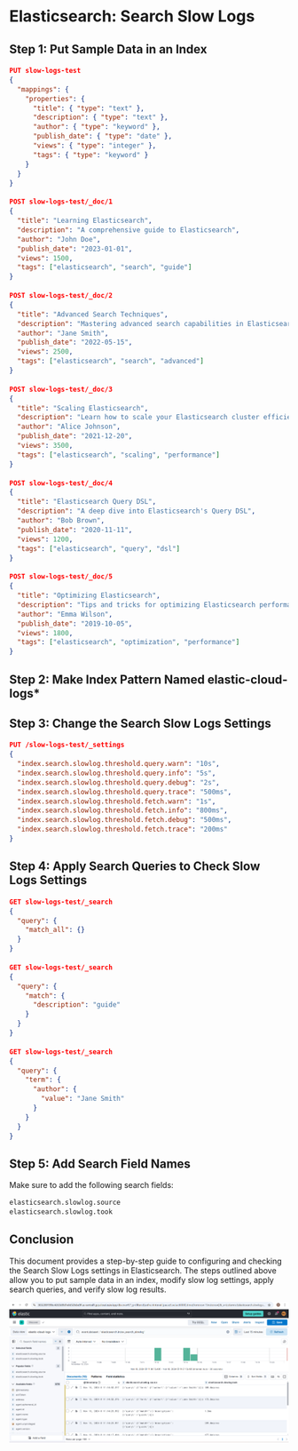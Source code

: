 # Elasticsearch: Search Slow Logs

## Step 1: Put Sample Data in an Index

```json
PUT slow-logs-test
{
  "mappings": {
    "properties": {
      "title": { "type": "text" },
      "description": { "type": "text" },
      "author": { "type": "keyword" },
      "publish_date": { "type": "date" },
      "views": { "type": "integer" },
      "tags": { "type": "keyword" }
    }
  }
}

POST slow-logs-test/_doc/1
{
  "title": "Learning Elasticsearch",
  "description": "A comprehensive guide to Elasticsearch",
  "author": "John Doe",
  "publish_date": "2023-01-01",
  "views": 1500,
  "tags": ["elasticsearch", "search", "guide"]
}

POST slow-logs-test/_doc/2
{
  "title": "Advanced Search Techniques",
  "description": "Mastering advanced search capabilities in Elasticsearch",
  "author": "Jane Smith",
  "publish_date": "2022-05-15",
  "views": 2500,
  "tags": ["elasticsearch", "search", "advanced"]
}

POST slow-logs-test/_doc/3
{
  "title": "Scaling Elasticsearch",
  "description": "Learn how to scale your Elasticsearch cluster efficiently",
  "author": "Alice Johnson",
  "publish_date": "2021-12-20",
  "views": 3500,
  "tags": ["elasticsearch", "scaling", "performance"]
}

POST slow-logs-test/_doc/4
{
  "title": "Elasticsearch Query DSL",
  "description": "A deep dive into Elasticsearch's Query DSL",
  "author": "Bob Brown",
  "publish_date": "2020-11-11",
  "views": 1200,
  "tags": ["elasticsearch", "query", "dsl"]
}

POST slow-logs-test/_doc/5
{
  "title": "Optimizing Elasticsearch",
  "description": "Tips and tricks for optimizing Elasticsearch performance",
  "author": "Emma Wilson",
  "publish_date": "2019-10-05",
  "views": 1800,
  "tags": ["elasticsearch", "optimization", "performance"]
}

```
## Step 2: Make Index Pattern Named elastic-cloud-logs*

## Step 3: Change the Search Slow Logs Settings

```json
PUT /slow-logs-test/_settings
{
  "index.search.slowlog.threshold.query.warn": "10s",
  "index.search.slowlog.threshold.query.info": "5s",
  "index.search.slowlog.threshold.query.debug": "2s",
  "index.search.slowlog.threshold.query.trace": "500ms",
  "index.search.slowlog.threshold.fetch.warn": "1s",
  "index.search.slowlog.threshold.fetch.info": "800ms",
  "index.search.slowlog.threshold.fetch.debug": "500ms",
  "index.search.slowlog.threshold.fetch.trace": "200ms"
}
```
## Step 4: Apply Search Queries to Check Slow Logs Settings
```json
GET slow-logs-test/_search
{
  "query": {
    "match_all": {}
  }
}

GET slow-logs-test/_search
{
  "query": {
    "match": {
      "description": "guide"
    }
  }
}

GET slow-logs-test/_search
{
  "query": {
    "term": {
      "author": {
        "value": "Jane Smith"
      }
    }
  }
}

```
## Step 5: Add Search Field Names
Make sure to add the following search fields:

```bash
elasticsearch.slowlog.source
elasticsearch.slowlog.took
```
## Conclusion
This document provides a step-by-step guide to configuring and checking the Search Slow Logs settings in Elasticsearch. The steps outlined above allow you to put sample data in an index, modify slow log settings, apply search queries, and verify slow log results.


![Search-Analytics-](images/slowlogs_dashboard.png)

